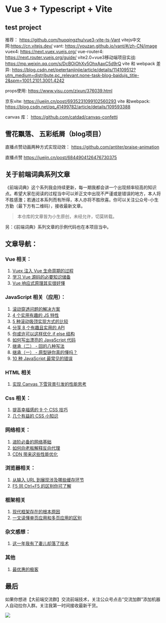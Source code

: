 # Vue 3 + Typescript + Vite
## test project
推荐： https://github.com/huoqingzhu/vue3-vite-ts-Vant
vitejs中文网:https://cn.vitejs.dev/
vant: https://youzan.github.io/vant/#/zh-CN/image
vuex4: https://next.vuex.vuejs.org/
vue-router4: https://next.router.vuejs.org/guide/
vite2.0+vue3移动端项目实战: https://mp.weixin.qq.com/s/DcBOiOhXv5OhxAaxC5d9rQ
vite 和 webpack 差异: https://blog.csdn.net/petertanjinjie/article/details/114109512?utm_medium=distribute.pc_relevant.none-task-blog-baidujs_title-2&spm=1001.2101.3001.4242

props使用: https://www.yisu.com/zixun/376039.html

京东vite: https://juejin.cn/post/6935231099102560293
vite 和webpack: https://blog.csdn.net/qq_41499782/article/details/109593388

canvas 库： https://github.com/catdad/canvas-confetti

## 雪花飘落、 五彩纸屑（blog项目）

直播点赞动画两种方式实现动效： https://github.com/antiter/praise-animation

直播点赞 https://juejin.cn/post/6844904126476730375


####
## 关于前端词典系列文章

《前端词典》这个系列我会持续更新，每一期我都会讲一个出现频率较高的知识点。希望大家在阅读的过程当中可以斧正文中出现不严谨或是错误的地方，本人将不胜感激；若通过本系列而有所得，本人亦将不胜欣喜。你可以关注公众号-小生方勤（最下方有二维码），接收最新文章。

> 本仓库的文章皆为小生原创，未经允许，切莫转载。

另：《前端词典》系列文章的示例代码也在本项目当中。

## 文章导航：

### Vue 相关：

1. [Vuex 注入 Vue 生命周期的过程](https://github.com/wanqihua/blog/issues/13)
2. [学习 Vue 源码的必要知识储备](https://github.com/wanqihua/blog/issues/15)  
3. [Vue 响应式原理其实很好懂](https://github.com/wanqihua/blog/issues/16)

### JavaScript 相关（应用）：

1. [滚动穿透问题的解决方案](https://github.com/wanqihua/blog/issues/2)
2. [4 个实用有趣的 JS 特性](https://github.com/wanqihua/blog/issues/21)
3. [5 种滚动吸顶实现方式的比较](https://github.com/wanqihua/blog/issues/10)
4. [分享 8 个有趣且实用的 API](https://github.com/wanqihua/blog/issues/11)
5. [你或许可以这样优化 if else 结构](https://github.com/wanqihua/blog/issues/17)
6. [如何写出漂亮的 JavaScript 代码](https://github.com/wanqihua/blog/issues/20)
7. [继承（二） - 回的八种写法](https://github.com/wanqihua/blog/issues/5)
8. [继承（一） - 原型链你真的懂吗？](https://github.com/wanqihua/blog/issues/4)
9. [10 种 JavaScript 最常见的错误](https://github.com/wanqihua/blog/issues/19)

### HTML 相关

1. [实现 Canvas 下雪背景引发的性能思考](https://github.com/wanqihua/blog/issues/8)

### Css 相关：

1. [提高幸福感的 9 个 CSS 技巧](https://github.com/wanqihua/blog/issues/12)
2. [几个有益的 CSS 小知识](https://github.com/wanqihua/blog/issues/22)

### 网络相关：

1. [进阶必备的网络基础](https://github.com/wanqihua/blog/issues/6)
2. [如何向老板解释反向代理](https://github.com/wanqihua/blog/issues/14)
3. [CDN 带来这些性能优化](https://github.com/wanqihua/blog/issues/25)

### 浏览器相关：

1. [从输入 URL 到展现涉及哪些缓存环节](https://github.com/wanqihua/blog/issues/9)
2. [F5 同 Ctrl+F5 的区别你可了解](https://github.com/wanqihua/blog/issues/7)

### 框架相关

1. [现代框架存在的根本原因](https://github.com/wanqihua/blog/issues/23)
2. [一文读懂单页应用和多页应用的区别](https://github.com/wanqihua/blog/issues/18)

### 杂文感想：  

1. [这一年我有了妻儿却落了技术](https://github.com/wanqihua/blog/issues/3)

### 其他

1. [最优惠的极客](https://github.com/wanqihua/blog/issues/24)


## 最后

如果你想进【大前端交流群】交流前端技术，关注公众号点击“交流加群”添加机器人自动拉你入群。关注我第一时间接收最新干货。

![](https://user-gold-cdn.xitu.io/2019/5/19/16acfa600f92404e?w=208&h=210&f=png&s=36766)


